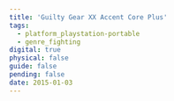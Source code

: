 ```yaml
---
title: 'Guilty Gear XX Accent Core Plus'
tags:
  - platform_playstation-portable
  - genre_fighting
digital: true
physical: false
guide: false
pending: false
date: 2015-01-03
---
```

